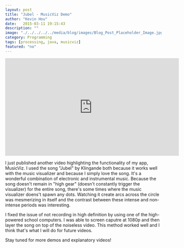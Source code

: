 ```yaml
---
layout: post
title: "Jubel - MusicViz Demo"
author: "Kevin Hou"
date:   2015-03-11 19:15:43
description: ""
image: "./../../../../media/blog/images/Blog_Post_Placeholder_Image.jpg"
category: Programming
tags: [processing, java, musicviz]
featured: "no"
---
```


<iframe width="560" height="315" src="https://www.youtube.com/embed/ntAn46zWuZE" frameborder="0" allowfullscreen></iframe>

I just published another video highlighting the functionality of my app, MusicViz. I used the song "Jubel" by Klingande both because it works well with the music visualizer and because I simply love the song. It's a wonderful combination of electronic and instrumental music. Because the song doesn't remain in "high gear" (doesn't constantly trigger the visualizer) for the entire song, there's some times where the music visualizer doens't spawn any dots. Watching it create arcs across the circle was mesmerizing in itself and the contrast between these intense and non-intense periods was interesting.
 
I fixed the issue of not recording in high definition by using one of the high-powered school computers. I was able to screen caputre at 1080p and then layer the song on top of the noiseless video. This method worked well and I think that's what I will do for future videos.
 
Stay tuned for more demos and explanatory videos!